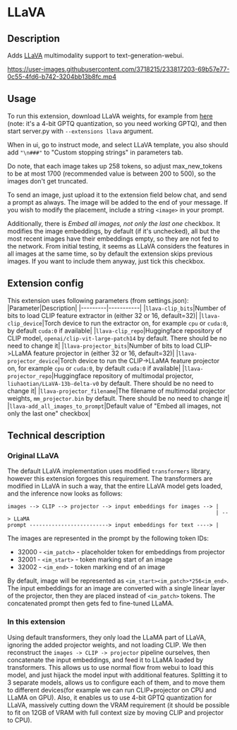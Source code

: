# LLaVA

## Description
Adds [LLaVA](https://github.com/haotian-liu/LLaVA) multimodality support to text-generation-webui.

https://user-images.githubusercontent.com/3718215/233817203-69b57e77-0c55-4fd6-b742-3204bb13b8fc.mp4

## Usage
To run this extension, download LLaVA weights, for example from [here](https://huggingface.co/wojtab/llava-13b-v0-4bit-128g) (note: it's a 4-bit GPTQ quantization, so you need working GPTQ), and then start server.py with `--extensions llava` argument.

When in ui, go to instruct mode, and select LLaVA template, you also should add `"\n###"` to "Custom stopping strings" in parameters tab.

Do note, that each image takes up 258 tokens, so adjust max_new_tokens to be at most 1700 (recommended value is between 200 to 500), so the images don't get truncated.

To send an image, just upload it to the extension field below chat, and send a prompt as always. The image will be added to the end of your message. If you wish to modify the placement, include a string `<image>` in your prompt.

Additionally, there is *Embed all images, not only the last one* checkbox. It modifies the image embeddings, by default (if it's unchecked), all but the most recent images have their embeddings empty, so they are not fed to the network. From initial testing, it seems as LLaVA considers the features in all images at the same time, so by default the extension skips previous images. If you want to include them anyway, just tick this checkbox.

## Extension config
This extension uses following parameters (from settings.json):
|Parameter|Description|
|---------|-----------|
|`llava-clip_bits`|Number of bits to load CLIP feature extractor in (either 32 or 16, default=32)|
|`llava-clip_device`|Torch device to run the extractor on, for example `cpu` or `cuda:0`, by default `cuda:0` if available|
|`llava-clip_repo`|Huggingface repository of CLIP model, `openai/clip-vit-large-patch14` by default. There should be no need to change it|
|`llava-projector_bits`|Number of bits to load CLIP->LLaMA feature projector in (either 32 or 16, default=32)|
|`llava-projector_device`|Torch device to run the CLIP->LLaMA feature projector on, for example `cpu` or `cuda:0`, by default `cuda:0` if available|
|`llava-projector_repo`|Huggingface repository of multimodal projector, `liuhaotian/LLaVA-13b-delta-v0` by default. There should be no need to change it|
|`llava-projector_filename`|The filename of multimodal projector weights, `mm_projector.bin` by default. There should be no need to change it|
|`llava-add_all_images_to_prompt`|Default value of "Embed all images, not only the last one" checkbox|
## Technical description

### Original LLaVA
The default LLaVA implementation uses modified `transformers` library, however this extension forgoes this requirement. The transformers are modified in LLaVA in such a way, that the entire LLaVA model gets loaded, and the inference now looks as follows:
```
images --> CLIP --> projector --> input embeddings for images --> | 
                                                                  | --> LLaMA
prompt -------------------------> input embeddings for text ----> |
```
The images are represented in the prompt by the following token IDs:
- 32000 - `<im_patch>` - placeholder token for embeddings from projector
- 32001 - `<im_start>` - token marking start of an image
- 32002 - `<im_end>` - token marking end of an image

By default, image will be represented as `<im_start><im_patch>*256<im_end>`. The input embeddings for an image are converted with a single linear layer of the projector, then they are placed instead of `<im_patch>` tokens.
The concatenated prompt then gets fed to fine-tuned LLaMA.

### In this extension

Using default transformers, they only load the LLaMA part of LLaVA, ignoring the added projector weights, and not loading CLIP. We then reconstruct the `images -> CLIP -> projector` pipeline ourselves, then concatenate the input embeddings, and feed it to LLaMA loaded by transformers. This allows us to use normal flow from webui to load this model, and just hijack the model input with additional features.
Splitting it to 3 separate models, allows us to configure each of them, and to move them to different devices(for example we can run CLIP+projector on CPU and LLaMA on GPU). Also, it enables us to use 4-bit GPTQ quantization for LLaVA, massively cutting down the VRAM requirement (it should be possible to fit on 12GB of VRAM with full context size by moving CLIP and projector to CPU).